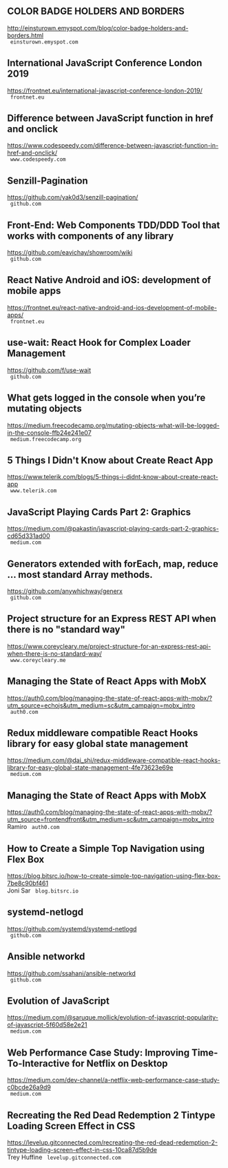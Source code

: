 ## COLOR BADGE HOLDERS AND BORDERS  
http://einsturown.emyspot.com/blog/color-badge-holders-and-borders.html  
 ` einsturown.emyspot.com`
  

## International JavaScript Conference London 2019  
https://frontnet.eu/international-javascript-conference-london-2019/  
 ` frontnet.eu`
  

## Difference between JavaScript function in href and onclick  
https://www.codespeedy.com/difference-between-javascript-function-in-href-and-onclick/  
 ` www.codespeedy.com`
  

## Senzill-Pagination  
https://github.com/yak0d3/senzill-pagination/  
 ` github.com`
  

## Front-End: Web Components TDD/DDD Tool that works with components of any library  
https://github.com/eavichay/showroom/wiki  
 ` github.com`
  

## React Native Android and iOS: development of mobile apps  
https://frontnet.eu/react-native-android-and-ios-development-of-mobile-apps/  
 ` frontnet.eu`
  

## use-wait: React Hook for Complex Loader Management  
https://github.com/f/use-wait  
 ` github.com`
  

## What gets logged in the console when you’re mutating objects  
https://medium.freecodecamp.org/mutating-objects-what-will-be-logged-in-the-console-ffb24e241e07  
 ` medium.freecodecamp.org`
  

## 5 Things I Didn't Know about Create React App  
https://www.telerik.com/blogs/5-things-i-didnt-know-about-create-react-app  
 ` www.telerik.com`
  

## JavaScript Playing Cards Part 2: Graphics  
https://medium.com/@pakastin/javascript-playing-cards-part-2-graphics-cd65d331ad00  
 ` medium.com`
  

## Generators extended with forEach, map, reduce ... most standard Array methods.  
https://github.com/anywhichway/generx  
 ` github.com`
  

## Project structure for an Express REST API when there is no "standard way"  
https://www.coreycleary.me/project-structure-for-an-express-rest-api-when-there-is-no-standard-way/  
 ` www.coreycleary.me`
  

## Managing the State of React Apps with MobX  
https://auth0.com/blog/managing-the-state-of-react-apps-with-mobx/?utm_source=echojs&utm_medium=sc&utm_campaign=mobx_intro  
 ` auth0.com`
  

## Redux middleware compatible React Hooks library for easy global state management  
https://medium.com/@dai_shi/redux-middleware-compatible-react-hooks-library-for-easy-global-state-management-4fe73623e69e  
 ` medium.com`
  

## Managing the State of React Apps with MobX  
https://auth0.com/blog/managing-the-state-of-react-apps-with-mobx/?utm_source=frontendfront&utm_medium=sc&utm_campaign=mobx_intro  
Ramiro ` auth0.com`
  

## How to Create a Simple Top Navigation using Flex Box  
https://blog.bitsrc.io/how-to-create-simple-top-navigation-using-flex-box-7be8c90bf461  
Joni Sar ` blog.bitsrc.io`
  

## systemd-netlogd  
https://github.com/systemd/systemd-netlogd  
 ` github.com`
  

## Ansible networkd  
https://github.com/ssahani/ansible-networkd  
 ` github.com`
  

## Evolution of JavaScript  
https://medium.com/@saruque.mollick/evolution-of-javascript-popularity-of-javascript-5f60d58e2e21  
 ` medium.com`
  

## Web Performance Case Study: Improving Time-To-Interactive for Netflix on Desktop  
https://medium.com/dev-channel/a-netflix-web-performance-case-study-c0bcde26a9d9  
 ` medium.com`
  

## Recreating the Red Dead Redemption 2 Tintype Loading Screen Effect in CSS  
https://levelup.gitconnected.com/recreating-the-red-dead-redemption-2-tintype-loading-screen-effect-in-css-10ca87d5b9de  
Trey Huffine ` levelup.gitconnected.com`
  

